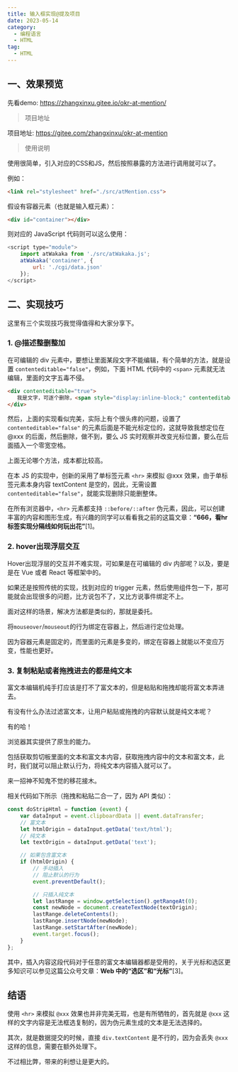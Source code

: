 ```yaml
---
title: 输入框实现@提及项目
date: 2023-05-14
category: 
  - 编程语言
  - HTML
tag: 
  - HTML
---
```

## 一、效果预览

先看demo: <https://zhangxinxu.gitee.io/okr-at-mention/>

> 项目地址

项目地址: <https://gitee.com/zhangxinxu/okr-at-mention>

> 使用说明

使用很简单，引入对应的CSS和JS，然后按照暴露的方法进行调用就可以了。

例如：

```html
<link rel="stylesheet" href="./src/atMention.css">
```

假设有容器元素（也就是输入框元素）：

```html
<div id="container"></div>
```

则对应的 JavaScript 代码则可以这么使用：

```javascript
<script type="module">
    import atWakaka from './src/atWakaka.js';
    atWakaka('container', {
        url: './cgi/data.json'
    });
</script>
```

## 二、实现技巧

这里有三个实现技巧我觉得值得和大家分享下。

### 1. @描述整删整加

在可编辑的 div 元素中，要想让里面某段文字不能编辑，有个简单的方法，就是设置 `contenteditable="false"`，例如，下面 HTML 代码中的 `<span>` 元素就无法编辑，里面的文字五毒不侵。

```html
<div contenteditable="true">
   我是文字，可逐个删除，<span style="display:inline-block;" contenteditable="false">我只能整体删除</span>！
</div>
```

然后，上面的实现看似完美，实际上有个很头疼的问题，设置了 `contenteditable="false"` 的元素后面是不能光标定位的，这就导致我想定位在 @xxx 的后面，然后删除，做不到，要么 JS 实时观察并改变光标位置，要么在后面插入一个零宽空格。

上面无论哪个方法，成本都比较高。

在本 JS 的实现中，创新的采用了单标签元素 `<hr>` 来模拟 @xxx 效果，由于单标签元素本身内容 textContent 是空的，因此，无需设置 `contenteditable="false"`，就能实现删除只能删整体。

在所有浏览器中，`<hr>` 元素都支持 `::before/::after` 伪元素，因此，可以创建丰富的内容和图形生成，有兴趣的同学可以看看我之前的这篇文章：**“666，看hr标签实现分隔线如何玩出花”**[1]。

### 2. hover出现浮层交互

Hover出现浮层的交互并不难实现，可如果是在可编辑的 div 内部呢？以及，要是是在 Vue 或者 React 等框架中的。

如果还是按照传统的实现，找到对应的 trigger 元素，然后使用组件包一下，那可能就会出现很多的问题，比方说包不了，又比方说事件绑定不上。

面对这样的场景，解决方法都是类似的，那就是委托。

将`mouseover`/`mouseout`的行为绑定在容器上，然后进行定位处理。

因为容器元素是固定的，而里面的元素是多变的，绑定在容器上就能以不变应万变，性能也更好。

### 3. 复制粘贴或者拖拽进去的都是纯文本

富文本编辑机纯手打应该是打不了富文本的，但是粘贴和拖拽却能将富文本弄进去。

有没有什么办法过滤富文本，让用户粘贴或拖拽的内容默认就是纯文本呢？

有的哈！

浏览器其实提供了原生的能力。

包括获取剪切板里面的文本和富文本内容，获取拖拽内容中的文本和富文本，此时，我们就可以阻止默认行为，将纯文本内容插入就可以了。

来一招神不知鬼不觉的移花接木。

相关代码如下所示（拖拽和粘贴二合一了，因为 API 类似）：

```javascript
const doStripHtml = function (event) {
    var dataInput = event.clipboardData || event.dataTransfer;
    // 富文本
    let htmlOrigin = dataInput.getData('text/html');
    // 纯文本
    let textOrigin = dataInput.getData('text');

    // 如果包含富文本
    if (htmlOrigin) {
        // 手动插入
        // 阻止默认的行为
        event.preventDefault();

        // 只插入纯文本
        let lastRange = window.getSelection().getRangeAt(0);
        const newNode = document.createTextNode(textOrigin);
        lastRange.deleteContents();
        lastRange.insertNode(newNode);
        lastRange.setStartAfter(newNode);
        event.target.focus();
    }
};
```

其中，插入内容这段代码对于任意的富文本编辑器都是受用的，关于光标和选区更多知识可以参见这篇公众号文章：**Web 中的“选区”和“光标”**[3]。

## 结语

使用 `<hr>` 来模拟 `@xxx` 效果也并非完美无瑕，也是有所牺牲的，首先就是 `@xxx` 这样的文字内容是无法框选复制的，因为伪元素生成的文本是无法选择的。

其次，就是数据提交的时候，直接 `div.textContent` 是不行的，因为会丢失 `@xxx` 这样的信息，需要在额外处理下。

不过相比弊，带来的利想让是更大的。
